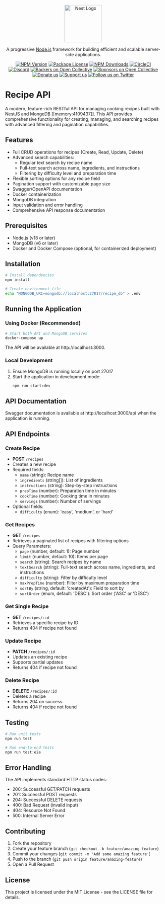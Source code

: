 <p align="center">
  <a href="http://nestjs.com/" target="blank"><img src="https://nestjs.com/img/logo-small.svg" width="120" alt="Nest Logo" /></a>
</p>

[circleci-image]: https://img.shields.io/circleci/build/github/nestjs/nest/master?token=abc123def456
[circleci-url]: https://circleci.com/gh/nestjs/nest

  <p align="center">A progressive <a href="http://nodejs.org" target="_blank">Node.js</a> framework for building efficient and scalable server-side applications.</p>
    <p align="center">
<a href="https://www.npmjs.com/~nestjscore" target="_blank"><img src="https://img.shields.io/npm/v/@nestjs/core.svg" alt="NPM Version" /></a>
<a href="https://www.npmjs.com/~nestjscore" target="_blank"><img src="https://img.shields.io/npm/l/@nestjs/core.svg" alt="Package License" /></a>
<a href="https://www.npmjs.com/~nestjscore" target="_blank"><img src="https://img.shields.io/npm/dm/@nestjs/common.svg" alt="NPM Downloads" /></a>
<a href="https://circleci.com/gh/nestjs/nest" target="_blank"><img src="https://img.shields.io/circleci/build/github/nestjs/nest/master" alt="CircleCI" /></a>
<a href="https://discord.gg/G7Qnnhy" target="_blank"><img src="https://img.shields.io/badge/discord-online-brightgreen.svg" alt="Discord"/></a>
<a href="https://opencollective.com/nest#backer" target="_blank"><img src="https://opencollective.com/nest/backers/badge.svg" alt="Backers on Open Collective" /></a>
<a href="https://opencollective.com/nest#sponsor" target="_blank"><img src="https://opencollective.com/nest/sponsors/badge.svg" alt="Sponsors on Open Collective" /></a>
  <a href="https://paypal.me/kamilmysliwiec" target="_blank"><img src="https://img.shields.io/badge/Donate-PayPal-ff3f59.svg" alt="Donate us"/></a>
    <a href="https://opencollective.com/nest#sponsor"  target="_blank"><img src="https://img.shields.io/badge/Support%20us-Open%20Collective-41B883.svg" alt="Support us"></a>
  <a href="https://twitter.com/nestframework" target="_blank"><img src="https://img.shields.io/twitter/follow/nestframework.svg?style=social&label=Follow" alt="Follow us on Twitter"></a>
</p>
  <!--[![Backers on Open Collective](https://opencollective.com/nest/backers/badge.svg)](https://opencollective.com/nest#backer)
  [![Sponsors on Open Collective](https://opencollective.com/nest/sponsors/badge.svg)](https://opencollective.com/nest#sponsor)-->

# Recipe API

A modern, feature-rich RESTful API for managing cooking recipes built with NestJS and MongoDB [[memory:4109437]]. This API provides comprehensive functionality for creating, managing, and searching recipes with advanced filtering and pagination capabilities.

## Features

- Full CRUD operations for recipes (Create, Read, Update, Delete)
- Advanced search capabilities:
  - Regular text search by recipe name
  - Full-text search across name, ingredients, and instructions
  - Filtering by difficulty level and preparation time
- Flexible sorting options for any recipe field
- Pagination support with customizable page size
- Swagger/OpenAPI documentation
- Docker containerization
- MongoDB integration
- Input validation and error handling
- Comprehensive API response documentation

## Prerequisites

- Node.js (v18 or later)
- MongoDB (v6 or later)
- Docker and Docker Compose (optional, for containerized deployment)

## Installation

```bash
# Install dependencies
npm install

# Create environment file
echo "MONGODB_URI=mongodb://localhost:27017/recipe_db" > .env
```

## Running the Application

### Using Docker (Recommended)

```bash
# Start both API and MongoDB services
docker-compose up
```

The API will be available at http://localhost:3000.

### Local Development

1. Ensure MongoDB is running locally on port 27017
2. Start the application in development mode:
   ```bash
   npm run start:dev
   ```

## API Documentation

Swagger documentation is available at http://localhost:3000/api when the application is running.

## API Endpoints

### Create Recipe
- **POST** `/recipes`
- Creates a new recipe
- Required fields:
  - `name` (string): Recipe name
  - `ingredients` (string[]): List of ingredients
  - `instructions` (string): Step-by-step instructions
  - `prepTime` (number): Preparation time in minutes
  - `cookTime` (number): Cooking time in minutes
  - `servings` (number): Number of servings
- Optional fields:
  - `difficulty` (enum): 'easy', 'medium', or 'hard'

### Get Recipes
- **GET** `/recipes`
- Retrieves a paginated list of recipes with filtering options
- Query Parameters:
  - `page` (number, default: 1): Page number
  - `limit` (number, default: 10): Items per page
  - `search` (string): Search recipes by name
  - `textSearch` (string): Full-text search across name, ingredients, and instructions
  - `difficulty` (string): Filter by difficulty level
  - `maxPrepTime` (number): Filter by maximum preparation time
  - `sortBy` (string, default: 'createdAt'): Field to sort by
  - `sortOrder` (enum, default: 'DESC'): Sort order ('ASC' or 'DESC')

### Get Single Recipe
- **GET** `/recipes/:id`
- Retrieves a specific recipe by ID
- Returns 404 if recipe not found

### Update Recipe
- **PATCH** `/recipes/:id`
- Updates an existing recipe
- Supports partial updates
- Returns 404 if recipe not found

### Delete Recipe
- **DELETE** `/recipes/:id`
- Deletes a recipe
- Returns 204 on success
- Returns 404 if recipe not found

## Testing

```bash
# Run unit tests
npm run test

# Run end-to-end tests
npm run test:e2e
```

## Error Handling

The API implements standard HTTP status codes:
- 200: Successful GET/PATCH requests
- 201: Successful POST requests
- 204: Successful DELETE requests
- 400: Bad Request (invalid input)
- 404: Resource Not Found
- 500: Internal Server Error

## Contributing

1. Fork the repository
2. Create your feature branch (`git checkout -b feature/amazing-feature`)
3. Commit your changes (`git commit -m 'Add some amazing feature'`)
4. Push to the branch (`git push origin feature/amazing-feature`)
5. Open a Pull Request

## License

This project is licensed under the MIT License - see the LICENSE file for details.
